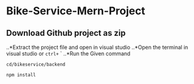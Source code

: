 # Bike-Service-Mern-Project
## Download Github project as zip
..*Extract the project file and open in visual studio
..*Open the terminal in visual studio or `ctrl+` `
..*Run the Given command
```cd
cd/bikeservice/backend
```

```install
npm install
```
